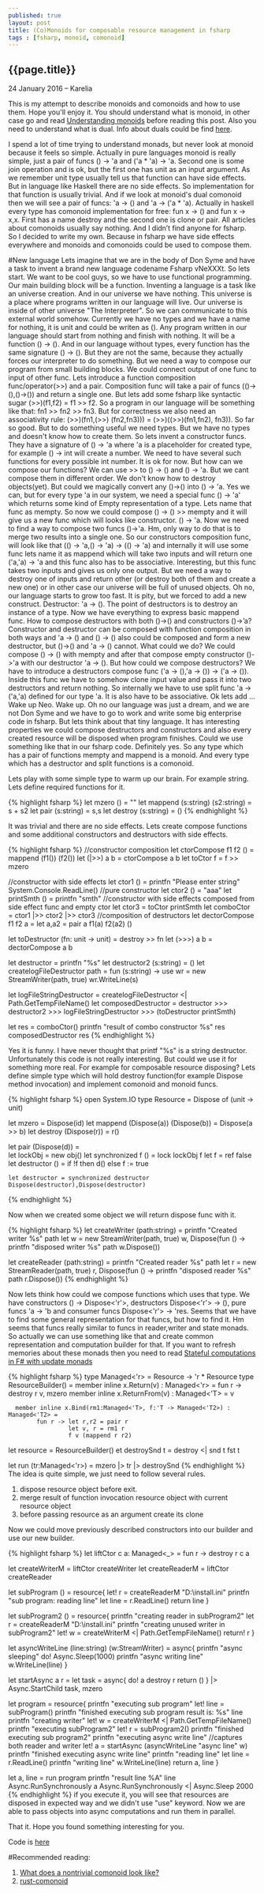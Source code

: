 ```yaml
---
published: true
layout: post
title: (Co)Monoids for composable resource management in fsharp
tags : [fsharp, monoid, comonoid]
---
```


## {{page.title}}


<p class="meta">24 January 2016 &#8211; Karelia</p>

This is my attempt to describe monoids and comonoids and how to use them. Hope you'll enjoy it.
You should understand what is monoid, in other case go and read [Understanding monoids](http://fsharpforfunandprofit.com/series/understanding-monoids.html) before reading this post. Also you need to understand what is dual. Info about duals could be find [here](http://codebetter.com/matthewpodwysocki/2009/11/03/introduction-to-the-reactive-framework-part-ii/). 

I spend a lot of time trying to understand monads, but never look at monoid because it feels so simple. Actually in pure languages monoid is really simple, just a pair of funcs () -> 'a and ('a * 'a) -> 'a. Second one is some join operation and is ok, but the first one has unit as an input argument. As we remember unit type usually tell us that function can have side effects. But in language like Haskell there are no side effects. So implementation for that function is usually trivial. And if we look at monoid's dual comonoid then we will see a pair of funcs: 'a -> () and 'a -> ('a * 'a). Actually in haskell every type has comonoid implementation for free: fun x -> () and fun x -> x,x. First has a name destroy and the second one is clone or pair. All articles about comonoids usually say nothing. And I didn’t find anyone for fsharp. So I decided to write my own. Because in fsharp we have side effects everywhere and monoids and comonoids could be used to compose them.  

#New language
Lets imagine that we are in the body of Don Syme and have a task to invent a brand new language codename Fsharp vNeXXXt. So lets start.
We want to be cool guys, so we have to use functional programming. Our main building block will be a function. Inventing a language is a task like an universe creation. And in our universe we have nothing. This universe is a place where programs written in our language will live.  Our universe is inside of other universe "The Interpreter". So we can communicate to this external world somehow. Currently we have no types and we have a name for nothing, it is unit and could be writen as (). Any program written in our language should start from nothing and finish with nothing. It will be a function () -> (). And in our language without types, every function has the same signature () -> (). But they are not the same, because they actually forces our interpreter to do something. But we need a way to compose our program from small building blocks. We could connect output of one func to input of other func. Lets introduce a function composition func/operator(>>) and a pair. Composition func will take a pair of funcs (()->(),()->()) and return a single one. But lets add some fsharp like syntactic sugar (>>)(f1,f2) = f1 >> f2. So a program in our language will be something like that: fn1 >> fn2 >> fn3. But for correctness we also need an associativity rule: 
 (>>)(fn1,(>>) (fn2,fn3))) = (>>)((>>)(fn1,fn2), fn3)).
So far so good.
But to do something useful we need types. But we have no types and doesn't know how to create them. So lets invent a constructor funcs. They have a signature of () -> 'a where 'a is a placeholder for created type, for example () -> int will create a number. We need to have several such functions for every possible int number. It is ok for now. But how can we compose our functions? We can use >> to () -> () and () -> 'a. But we cant compose them in different order. We don't know how to destroy objects(yet). But could we magically convert any ()->() into () -> 'a. Yes we can, but for every type 'a in our system, we need a special func () -> 'a' which returns some kind of Empty representation of a type. Lets name that func as mempty. So now we could compose () -> () >> mempty and it will give us a new func which will looks like  constructor. () -> 'a. Now we need to find a way to compose two funcs ()->'a. Hm, only way to do that is to merge two results into a single one. So our constructors composition func, will look like that (() -> 'a,() -> 'a) -> (() -> 'a) and internally it will use some func lets name it as mappend which will take two inputs and will return one ('a,'a) -> 'a and this func also has to be associative. Interesting, but this func takes two inputs and gives us only one output. But we need a way to destroy one of inputs and return other (or destroy both of them and create a new one) or in other case our universe will be full of unused objects. Oh no, our language starts to grow too fast. It is pity, but we forced to add a new construct. Destructor: 'a -> (). The point of destructors is to destroy an instance of a type. Now we have everything to express basic mappend func. How to compose destructors with both ()->() and constructors ()->’a? Constructor and destructor can be composed with function composition in both ways and 'a -> () and () -> () also could be composed and form a new destructor, but ()->() and 'a -> () cannot. What could we do? We could compose () -> () with mempty and after that compose empty constructor ()->'a with our destructor 'a -> (). But how could we compose destructors? We have to introduce a destructors compose func ('a -> (),'a -> ()) -> ('a -> ()). Inside this func we have to somehow clone input value and pass it into two destructors and return nothing. So internally we have to use split func 'a -> ('a,'a) defined for our type 'a. It is also have to be associative. Ok lets add ... Wake up Neo. Wake up. Oh no our language was just a dream, and we are not Don Syme and we have to go to work and write some big enterprise code in fsharp. But lets think about that tiny language. It has interesting properties we could compose destructors and constructors and also every created resource will be disposed when program finishes. Could we use something like that in our fsharp code. Definitely yes. So any type which has a pair of functions mempty and mappend is a monoid. And every type which has a destructor and split functions is a comonoid. 

Lets play with some simple type to warm up our brain. For example string. Lets define required functions for it.

{% highlight fsharp %}
let mzero () = ""
let mappend (s:string) (s2:string) = s + s2
let pair (s:string) = s,s
let destroy (s:string) = ()
{% endhighlight %}

It was trivial and there are no side effects. Lets create compose functions and some additional constructors and destructors with side effects.

{% highlight fsharp %}
//constructor composition
let ctorCompose f1 f2 () = mappend (f1()) (f2())
let (|>>) a b = ctorCompose a b
let toCtor f = f >> mzero

//constructor with side effects
let ctor1 () = printfn "Please enter string" 
               System.Console.ReadLine()
//pure constructor
let ctor2 () = "aaa"
let printSmth () = printfn "smth" 
//constructor with side effects composed from side effect func and empty ctor
let ctor3 = toCtor printSmth
let comboCtor = ctor1 |>> ctor2 |>> ctor3
//composition of destructors
let dectorCompose f1 f2 a = let a,a2 = pair a
                            f1(a)
                            f2(a2)
                            ()

let toDestructor (fn: unit -> unit) = destroy >> fn
let (>>>) a b = dectorCompose a b

let destructor = printfn "%s"
let destructor2 (s:string) = ()
let createlogFileDestructor path =
    fun (s:string) -> use wr = new StreamWriter(path, true)
                      wr.WriteLine(s)

let logFileStringDestructor = createlogFileDestructor 
									<| Path.GetTempFileName()
let composedDestructor = destructor 
							>>> destructor2
							>>> logFileStringDestructor 
							>>> (toDestructor printSmth)

let res = comboCtor()
printfn "result of combo constructor %s" res
composedDestructor res
{% endhighlight %}

Yes it is funny. I have never thought that printf "%s" is a string destructor. Unfortunately this code is not really interesting. But could we use it for something more real. For example for composable resource disposing? Lets define simple type which will hold destroy function(for example Dispose method invocation) and implement comonoid and monoid funcs.

{% highlight fsharp %}
open System.IO
type Resource = Dispose of (unit -> unit) 

let mzero = Dispose(id)
let mappend (Dispose(a)) (Dispose(b)) = Dispose(a >> b)
let destroy (Dispose(r)) = r()

let pair (Dispose(d)) =  
    let lockObj = new obj()
    let synchronized f () = lock lockObj f
    let f = ref false
    let destructor () = 
        if !f then d()
        else f := true

    let destructor = synchronized destructor
    Dispose(destructor),Dispose(destructor)    
{% endhighlight %}

Now when we created some object we will return dispose func with it. 

{% highlight fsharp %}
let createWriter (path:string) =
                  printfn "Created writer %s" path
                  let w = new StreamWriter(path, true)
                  w, Dispose(fun () -> printfn "disposed writer %s" path
                                       w.Dispose())
    
let createReader (path:string) =
              printfn "Created reader %s" path
              let r = new StreamReader(path, true)
              r, Dispose(fun () -> printfn "disposed reader %s" path
                                   r.Dispose())
{% endhighlight %}

Now lets think how could we compose functions which uses that type. We have constructors () -> Dispose<'r'>, destructors Dispose<'r'> -> (), pure funcs 'a -> 'b and consumer funcs Dispose<'r'> -> 'res. Seems that we have to find some general representation for that funcs, but how to find it. Hm seems that funcs really similar to funcs in reader,writer and state monads. So actually we can use something like that and create common representation and computation builder for that. If you want to refresh memories about these monads then you need to read [Stateful computations in F# with update monads](http://tomasp.net/blog/2014/update-monads/) 

{% highlight fsharp %}
type Managed<'r> = Resource -> 'r * Resource
type ResourceBuilder() = 
      member inline x.Return(v) : Managed<'r> = fun r -> destroy r
                                                         v, mzero
      member inline x.ReturnFrom(v) : Managed<'T> = v

      member inline x.Bind(rm1:Managed<'T>, f:'T -> Managed<'T2>) : Managed<'T2> =  
            fun r -> let r,r2 = pair r
                     let v, r = rm1 r
                     f v (mappend r r2)


let resource = ResourceBuilder()
et destroySnd t = destroy <| snd t
                  fst t

let run (tr:Managed<'r>) = mzero |> tr |> destroySnd
{% endhighlight %}
The idea is quite simple, we just need to follow several rules.

1. dispose resource object before exit.
2. merge result of function invocation resource object with current resource object
3. before passing resource as an argument create its clone

Now we could move previously described constructors into our builder and use our new builder.

{% highlight fsharp %}
let liftCtor c a: Managed<_>  = fun r -> destroy r
                                         c a

let createWriterM = liftCtor createWriter
let createReaderM = liftCtor createReader

let subProgram () = resource{
    let! r = createReaderM "D:\\install.ini"
    printfn "sub program: reading line"
    let line = r.ReadLine()
    return line
}

let subProgram2 () = resource{
    printfn "creating reader in subProgram2"
    let r = createReaderM "D:\\install.ini"
    printfn "creating unused writer in subProgram2"
    let! w = createWriterM <| Path.GetTempFileName()
    return! r
}

let asyncWriteLine (line:string) (w:StreamWriter)  = async{
    printfn "async sleeping"
    do! Async.Sleep(1000)
    printfn "async writing line"
    w.WriteLine(line)
}

let startAsync a r = 
        let task = async{
                        do! a
                        destroy r
                        return ()
                    } |> Async.StartChild
        task, mzero

let program = resource{
    printfn "executing sub program"
    let! line = subProgram()
    printfn "finished executing sub program result is: %s" line
    printfn "creating writer"
    let! w = createWriterM <| Path.GetTempFileName()
    printfn "executing subProgram2"
    let! r = subProgram2()
    printfn "finished executing sub program2"
    printfn "executing async write line"
    //captures both reader and writer
    let! a = startAsync (asyncWriteLine "async line" w)
    printfn "finished executing async write line"
    printfn "reading line"
    let line = r.ReadLine()
    printfn "writing line"
    w.WriteLine(line)
    return a, line
}

let a, line = run program 
printfn "result line %A" line
Async.RunSynchronously a
Async.RunSynchronously <| Async.Sleep 2000
{% endhighlight %}
if you execute it, you will see that resources are disposed in expected way and we didn't use "use" keyword. Now we are able to pass objects into async computations and run them in parallel. 

That it. Hope you found something interesting for you. 

Code is [here](https://gist.github.com/hodzanassredin/1bc1521bb49b215413e2)

#Recommended reading:
1. [What does a nontrivial comonoid look like?](http://stackoverflow.com/questions/23855070/what-does-a-nontrivial-comonoid-look-like)
2. [rust-comonoid](https://github.com/srijs/rust-comonoid)

